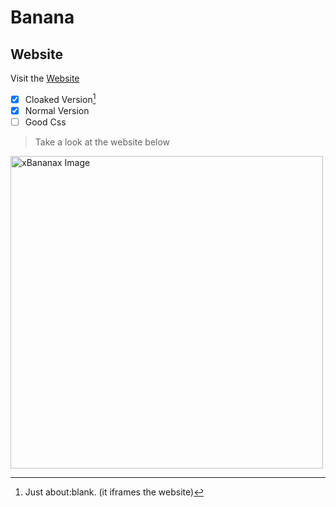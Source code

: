 # Banana
## Website

Visit the [Website](https://banana.xbananax.repl.co)

- [x] Cloaked Version[^1]
- [x] Normal Version
- [ ] Good Css

> Take a look at the website below 
<img width="500" alt="xBananax Image" src="https://github.com/jscreator123/banana/assets/64395272/e15e4312-0c24-4918-8f13-9d883a0059b9">

[^1]: Just about:blank. (it iframes the website)
